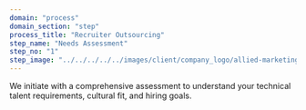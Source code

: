 ```yaml
---
domain: "process"
domain_section: "step"
process_title: "Recruiter Outsourcing"
step_name: "Needs Assessment"
step_no: "1"
step_image: "../../../../../images/client/company_logo/allied-marketing.png"
---
```


We initiate with a comprehensive assessment to understand your technical talent requirements, cultural fit, and hiring goals.
